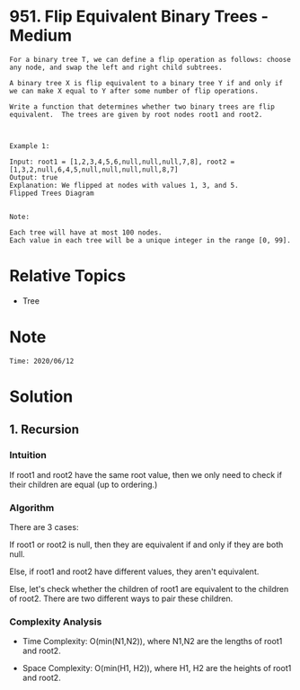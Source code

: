 # 951. Flip Equivalent Binary Trees - Medium

```
For a binary tree T, we can define a flip operation as follows: choose any node, and swap the left and right child subtrees.

A binary tree X is flip equivalent to a binary tree Y if and only if we can make X equal to Y after some number of flip operations.

Write a function that determines whether two binary trees are flip equivalent.  The trees are given by root nodes root1 and root2.

 

Example 1:

Input: root1 = [1,2,3,4,5,6,null,null,null,7,8], root2 = [1,3,2,null,6,4,5,null,null,null,null,8,7]
Output: true
Explanation: We flipped at nodes with values 1, 3, and 5.
Flipped Trees Diagram
 

Note:

Each tree will have at most 100 nodes.
Each value in each tree will be a unique integer in the range [0, 99].
```

# Relative Topics
* Tree


# Note
```
Time: 2020/06/12

```


# Solution
## 1. Recursion

### Intuition
If root1 and root2 have the same root value, then we only need to check if their children are equal (up to ordering.)

### Algorithm
There are 3 cases:

If root1 or root2 is null, then they are equivalent if and only if they are both null.

Else, if root1 and root2 have different values, they aren't equivalent.

Else, let's check whether the children of root1 are equivalent to the children of root2. There are two different ways to pair these children.

### Complexity Analysis
*   Time Complexity: O(min(N1,N2)), where N1,N2 are the lengths of root1 and root2.
  
*   Space Complexity: O(min(H1, H2)), where H1, H2 are the heights of root1 and root2.